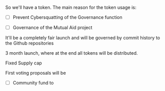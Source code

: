 So we'll have a token. The main reason for the token usage is:
- [ ] Prevent Cybersquatting of the Governance function
- [ ] Governance of the Mutual Aid project


It'll be a completely fair launch and will be governed by commit history to the Github repositories

3 month launch, where at the end all tokens will be distributed. 

Fixed Supply cap 

First voting proposals will be
- [ ] Community fund to 
